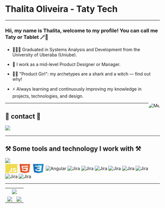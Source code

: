 
# Thalita Oliveira - Taty Tech
--------------------------------------------------------------------------------------------------------------------------------------------------------------------------------
### Hii, my name is Thalita, welcome to my profile! You can call me Taty or Tablet 🪄🧹

- 👩🏻‍🎓 Graduated in Systems Analysis and Development from the University of Uberaba (Uniube).
- 🔭 I work as a mid-level Product Designer or Manager.
- 🦈🧹 "Product Girl": my archetypes are a shark and a witch — find out why!
- ⚡ Always learning and continuously improving my knowledge in projects, technologies, and design.

   <div>   
     <img align="right" alt="Me" height="100" style="border-radius:50px;" src="https://media.tenor.com/TloDypFZSuAAAAAC/taiga-peace.gif">
</div>

---------------------------------------------------------
<div>
<h2> 📩 contact 📩 </h2> 
  
  <a href="https://www.linkedin.com/in/thalitaosb/" target="_blank"><img src="https://img.shields.io/badge/-LinkedIn-%230077B5?style=for-the-badge&logo=linkedin&logoColor=white" target="_blank">
  <a href = "mailto:thalitasantos445@gmail.com"> </a> 
</div>  


***********************************************************

<div>

<h2> ⚒️ Some tools and technology I work with ⚒️ </h2> 
<img src="https://img.shields.io/badge/Gmail-D14836?style=for-the-badge&logo=gmail&logoColor=white" target="_blank"></a>
  
<br>
  <img align="center" alt="Js" height="30" width="40" src="https://raw.githubusercontent.com/devicons/devicon/master/icons/javascript/javascript-plain.svg">
  <img align="center" alt="HTML" height="30" width="40" src="https://raw.githubusercontent.com/devicons/devicon/master/icons/html5/html5-original.svg">
  <img align="center" alt="CSS" height="30" width="40" src="https://raw.githubusercontent.com/devicons/devicon/master/icons/css3/css3-original.svg">
  <img align="center" alt="Angular" height="30" width="40" src="https://cdn.jsdelivr.net/gh/devicons/devicon/icons/angularjs/angularjs-original.svg"> 
  <img align="center" alt="Jira" height="30" width="40" src="https://cdn.jsdelivr.net/gh/devicons/devicon/icons/jira/jira-original.svg">
  <img align="center" alt="Jira" height="30" width="40" src="https://cdn.jsdelivr.net/gh/devicons/devicon/icons/mysql/mysql-original.svg">
  <img align="center" alt="Jira" height="30" width="40" src="https://cdn.jsdelivr.net/gh/devicons/devicon/icons/gitlab/gitlab-original.svg">         
  <img align="center" alt="Jira" height="30" width="40" src="https://cdn.jsdelivr.net/gh/devicons/devicon/icons/photoshop/photoshop-plain.svg">
  <img align="center" alt="Jira" height="30" width="40" src="https://cdn.jsdelivr.net/gh/devicons/devicon/icons/microsoftsqlserver/microsoftsqlserver-plain-wordmark.svg">
  <img align="center" alt="Jira" height="30" width="40" src="https://cdn.jsdelivr.net/gh/devicons/devicon/icons/figma/figma-original.svg">
  <img align="center" alt="Jira" height="30" width="40" src="https://cdn.jsdelivr.net/gh/devicons/devicon/icons/canva/canva-original.svg">       
  <img align="center" alt="Jira" height="30" width="40" src="https://cdn.jsdelivr.net/gh/devicons/devicon/icons/slack/slack-original.svg">      
</div>

----------------------------------------------------------------------------------------------------------------------------------------------------------------------------

<center>
    <table border="0">
        <tr>
            <td colspan="2" align="center">
                <img width="600px" align="center" src="https://github-readme-streak-stats.herokuapp.com?user=thalitat&theme=tokyonight"/>
            </td>
        </tr>
        <tr>
            <td align="center">
                <img width="360px" align="center" src="https://github-readme-stats.vercel.app/api/top-langs/?username=thalitat&layout=compact&theme=tokyonight&count_private=true&show_icons=true&langs_count=8&cache_seconds=3600"/>
            </td>
            <td align="center">
                <img width="460px" align="center" src="https://github-readme-stats.vercel.app/api?username=thalitat&count_private=true&show_icons=true&theme=tokyonight"/>
            </td>
        </tr>
    </table>
</center>


